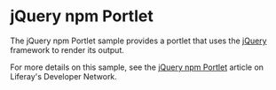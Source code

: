 # jQuery npm Portlet

The jQuery npm Portlet sample provides a portlet that uses the
[jQuery](https://jquery.com/) framework to render its output.

For more details on this sample, see the
[jQuery npm Portlet](https://dev.liferay.com/develop/reference/-/knowledge_base/7-1/jQuery-npm-portlet)
article on Liferay's Developer Network.